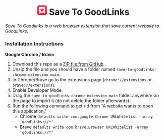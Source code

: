 <h1 align="center"><img src="https://github.com/YogevKr/save-to-goodlinks-chrome-extension/blob/main/goodlinks_icon32.png?raw=true" width="32" height="32"> Save To GoodLinks</h1>

*Save To Goodlinks is a web browser extension that save current website to GoodLinks.*

### Installation Instructions
**Google Chrome / Brave**
1. Download this repo as a [ZIP file from GitHub](https://github.com/YogevKr/save-to-goodlinks-chrome-extension/archive/main.zip).
1. Unzip the file and you should have a folder named `save-to-goodlinks-chrome-extension-main`.
1. In Chrome/Brave go to the extensions page (`chrome://extensions` or `brave://extensions`).
1. Enable Developer Mode.
1. Drag the `save-to-goodlinks-chrome-extension-main` folder anywhere on the page to import it (do not delete the folder afterwards).
1. Run the following command to get rid from "A website wants to open this application."
    * Chrome ```defaults write com.google.Chrome URLWhitelist -array 'goodlinks://*'```
    * Brave ```defaults write com.brave.Browser URLWhitelist -array 'goodlinks://*'```

